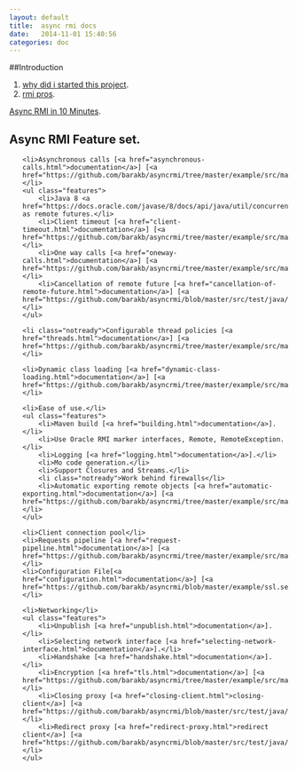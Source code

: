 ```yaml
---
layout: default
title:  async rmi docs
date:   2014-11-01 15:40:56
categories: doc
---
```


##Introduction

1. [why did i started this project](why-did-i-started-this-project.html).
2. [rmi pros](rmi-pros.html).

[Async RMI in 10 Minutes](10min-start.html).

## Async RMI Feature set.
<ul class="features">

    <li>Asynchronous calls [<a href="asynchronous-calls.html">documentation</a>] [<a href="https://github.com/barakb/asyncrmi/tree/master/example/src/main/java/org/async/example/futures">example</a>].</li>
    <ul class="features">
        <li>Java 8 <a href="https://docs.oracle.com/javase/8/docs/api/java/util/concurrent/CompletableFuture.html">CompletableFuture</a> as remote futures.</li>
        <li>Client timeout [<a href="client-timeout.html">documentation</a>] [<a href="https://github.com/barakb/asyncrmi/tree/master/example/src/main/java/org/async/example/timeout">example</a>].</li>
        <li>One way calls [<a href="oneway-calls.html">documentation</a>] [<a href="https://github.com/barakb/asyncrmi/tree/master/example/src/main/java/org/async/example/oneway">example</a>].</li>
        <li>Cancellation of remote future [<a href="cancellation-of-remote-future.html">documentation</a>] [<a href="https://github.com/barakb/asyncrmi/blob/master/src/test/java/org/async/rmi/CancelingRemoteFutureTest.java">example</a>].</li>
    </ul>

    <li class="notready">Configurable thread policies [<a href="threads.html">documentation</a>] [<a href="https://github.com/barakb/asyncrmi/tree/master/example/src/main/java/org/async/example/oneway">example</a>].</li>

    <li>Dynamic class loading [<a href="dynamic-class-loading.html">documentation</a>] [<a href="https://github.com/barakb/asyncrmi/tree/master/example/src/main/java/org/async/example/dcl">example</a>].</li>

    <li>Ease of use.</li>
    <ul class="features">
        <li>Maven build [<a href="building.html">documentation</a>].</li>
        <li>Use Oracle RMI marker interfaces, Remote, RemoteException.</li>
        <li>Logging [<a href="logging.html">documentation</a>].</li>
        <li>Mo code generation.</li>
        <li>Support Closures and Streams.</li>
        <li class="notready">Work behind firewalls</li>
        <li>Automatic exporting remote objects [<a href="automatic-exporting.html">documentation</a>] [<a href="https://github.com/barakb/asyncrmi/tree/master/example/src/main/java/org/async/example/dcl">example</a>].</li>
    </ul>

    <li>Client connection pool</li>
    <li>Requests pipeline [<a href="request-pipeline.html">documentation</a>] [<a href="https://github.com/barakb/asyncrmi/tree/master/example/src/main/java/org/async/example/pipeline">example</a>].</li>
    <li>Configuration File[<a href="configuration.html">documentation</a>] [<a href="https://github.com/barakb/asyncrmi/blob/master/example/ssl.server.config.yml">example</a>].</li>

    <li>Networking</li>
    <ul class="features">
        <li>Unpublish [<a href="unpublish.html">documentation</a>].</li>
        <li>Selecting network interface [<a href="selecting-network-interface.html">documentation</a>].</li>
        <li>Handshake [<a href="handshake.html">documentation</a>].</li>
        <li>Encryption [<a href="tls.html">documentation</a>] [<a href="https://github.com/barakb/asyncrmi/tree/master/example/src/main/java/org/async/example/ssl">example</a>].</li>
        <li>Closing proxy [<a href="closing-client.html">closing-client</a>] [<a href="https://github.com/barakb/asyncrmi/blob/master/src/test/java/org/async/rmi/CloseTest.java">example</a>].</li>
        <li>Redirect proxy [<a href="redirect-proxy.html">redirect client</a>] [<a href="https://github.com/barakb/asyncrmi/blob/master/src/test/java/org/async/rmi/RedirectTest.java">example</a>].</li>
    </ul>

</ul>
